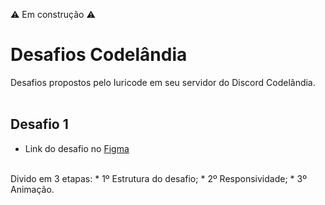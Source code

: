 ⚠️ Em construção ⚠️

# Desafios Codelândia
Desafios propostos pelo Iuricode em seu servidor do Discord Codelândia.
<br>
<br>
## Desafio 1 
* Link do desafio no [Figma](https://www.figma.com/file/Yb9IBH56g7T1hdIyZ3BMNO/Codel%C3%A2ndia-Desafios?node-id=0%3A1)
<br>
Divido em 3 etapas:
* 1º Estrutura do desafio; 
* 2º Responsividade; 
* 3º Animação.

